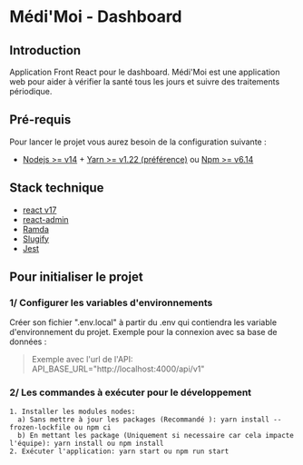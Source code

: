 # Médi'Moi - Dashboard

## Introduction
Application Front React pour le dashboard.
Médi'Moi est une application web pour aider à vérifier la santé tous les jours et suivre des traitements périodique.

## Pré-requis
Pour lancer le projet vous aurez besoin de la configuration suivante :
* [Nodejs >= v14](https://nodejs.org/en/download/) + [Yarn >= v1.22 (préférence)](https://yarnpkg.com/getting-started/install) ou [Npm >= v6.14](https://www.npmjs.com/)

## Stack technique
* [react v17](https://fr.reactjs.org/)
* [react-admin](https://marmelab.com/react-admin/Tutorial.html)
* [Ramda](https://ramdajs.com/)
* [Slugify](https://www.npmjs.com/package/slugify)
* [Jest](https://jestjs.io/fr/docs/getting-started)

## Pour initialiser le projet

### 1/ Configurer les variables d'environnements
Créer son fichier ".env.local" à partir du .env qui contiendra les variable d'environnement du projet.
Exemple pour la connexion avec sa base de données :
> Exemple avec l'url de l'API: API_BASE_URL="http://localhost:4000/api/v1"

### 2/ Les commandes à exécuter pour le développement
```
1. Installer les modules nodes:
  a) Sans mettre à jour les packages (Recommandé ): yarn install --frozen-lockfile ou npm ci 
  b) En mettant les package (Uniquement si necessaire car cela impacte l'équipe): yarn install ou npm install 
2. Exécuter l'application: yarn start ou npm run start
```
